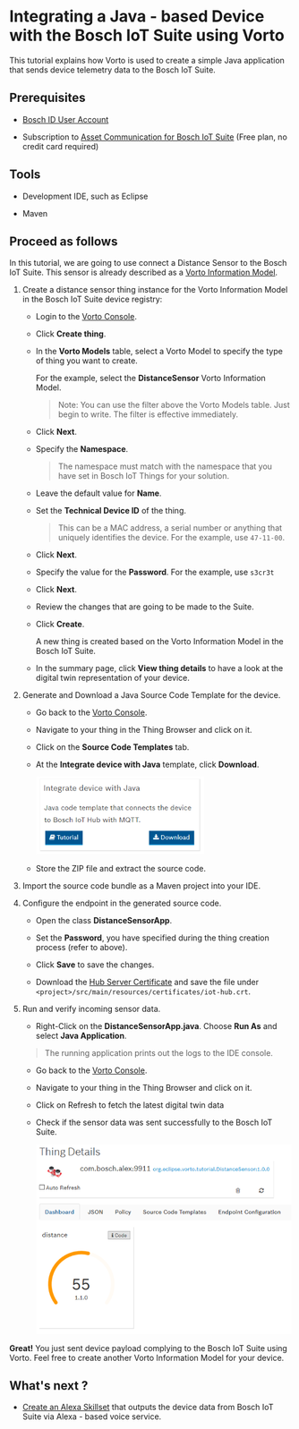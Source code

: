 # Integrating a Java - based Device with the Bosch IoT Suite using Vorto

This tutorial explains how Vorto is used to create a simple Java application that sends device telemetry data to the Bosch IoT Suite. 

## Prerequisites

* [Bosch ID User Account](https://accounts.bosch-iot-suite.com)

* Subscription to [Asset Communication for Bosch IoT Suite](https://www.bosch-iot-suite.com/asset-communication/) (Free plan, no credit card required)

## Tools

* Development IDE, such as Eclipse

* Maven

## Proceed as follows

In this tutorial, we are going to use connect a Distance Sensor to the Bosch IoT Suite. This sensor is already described as a [Vorto Information Model](https://vorto.eclipse.org/#/details/org.eclipse.vorto.tutorial:DistanceSensor:1.0.0).

1. Create a distance sensor thing instance for the Vorto Information Model in the Bosch IoT Suite device registry:

	- Login to the [Vorto Console](https://vorto.eclipse.org/console).

	- Click **Create thing**.
	
	- In the **Vorto Models** table, select a Vorto Model to specify the type of thing you want to create.
	
		For the example, select the **DistanceSensor** Vorto Information Model.
	
		> Note: You can use the filter above the Vorto Models table. Just begin to write. The filter is effective immediately.
	
	- Click **Next**.
	
	- Specify the **Namespace**. 
		> The namespace must match with the namespace that you have set in Bosch IoT Things for your solution.
	
	- Leave the default value for **Name**.
	
	- Set the **Technical Device ID** of the thing.

		> This can be a MAC address, a serial number or anything that uniquely identifies the device. For the example, use `47-11-00`.

	- Click **Next**.
	
	- Specify the value for the **Password**. For the example, use `s3cr3t`
	
	- Click **Next**.

	- Review the changes that are going to be made to the Suite.
	
	- Click **Create**.
	
		A new thing is created based on the Vorto Information Model in the Bosch IoT Suite.

	- In the summary page, click **View thing details** to have a look at the digital twin representation of your device.
		
3. Generate and Download a Java Source Code Template for the device.
	
	- Go back to the [Vorto Console](https://vorto.eclipse.org/console).

	- Navigate to your thing in the Thing Browser and click on it.

	- Click on the **Source Code Templates** tab.

	- At the **Integrate device with Java** template, click **Download**.

		<img width="300" src="../images/tutorials/connect_java/code_template.png" style="border:3px !important;">

	- Store the ZIP file and extract the source code.

4. Import the source code bundle as a Maven project into your IDE.

5. Configure the endpoint in the generated source code.

	- Open the class **DistanceSensorApp**.

	- Set the **Password**, you have specified during the thing creation process (refer to above).

	- Click **Save** to save the changes.

	- Download the [Hub Server Certificate](http://docs.bosch-iot-hub.com/cert/iothub.crt) and save the file under `<project>/src/main/resources/certificates/iot-hub.crt`.

6. Run and verify incoming sensor data.

	- Right-Click on the **DistanceSensorApp.java**. Choose **Run As** and select **Java Application**. 
	
	> The running application prints out the logs to the IDE console.

	- Go back to the [Vorto Console](https://vorto.eclipse.org/console).

	- Navigate to your thing in the Thing Browser and click on it.

	- Click on Refresh to fetch the latest digital twin data

	- Check if the sensor data was sent successfully to the Bosch IoT Suite.

		<img width="500" src="../images/tutorials/connect_java/verifydata.png" style="border:3px !important;">


**Great!** You just sent device payload complying to the Bosch IoT Suite using Vorto. Feel free to create another Vorto Information Model for your device.
 
## What's next ?

 - [Create an Alexa Skillset](voice_control_alexa.md) that outputs the device data from Bosch IoT Suite via Alexa - based voice service.